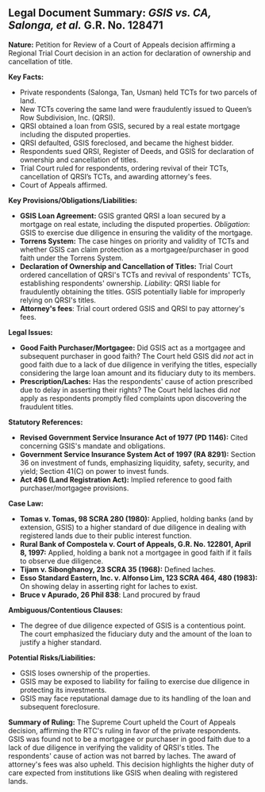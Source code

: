 ## Legal Document Summary: *GSIS vs. CA, Salonga, et al.* G.R. No. 128471

**Nature:** Petition for Review of a Court of Appeals decision affirming a Regional Trial Court decision in an action for declaration of ownership and cancellation of title.

**Key Facts:**

*   Private respondents (Salonga, Tan, Usman) held TCTs for two parcels of land.
*   New TCTs covering the same land were fraudulently issued to Queen’s Row Subdivision, Inc. (QRSI).
*   QRSI obtained a loan from GSIS, secured by a real estate mortgage including the disputed properties.
*   QRSI defaulted, GSIS foreclosed, and became the highest bidder.
*   Respondents sued QRSI, Register of Deeds, and GSIS for declaration of ownership and cancellation of titles.
*   Trial Court ruled for respondents, ordering revival of their TCTs, cancellation of QRSI’s TCTs, and awarding attorney's fees.
*   Court of Appeals affirmed.

**Key Provisions/Obligations/Liabilities:**

*   **GSIS Loan Agreement:** GSIS granted QRSI a loan secured by a mortgage on real estate, including the disputed properties. *Obligation*: GSIS to exercise due diligence in ensuring the validity of the mortgage.
*   **Torrens System:** The case hinges on priority and validity of TCTs and whether GSIS can claim protection as a mortgagee/purchaser in good faith under the Torrens System.
*   **Declaration of Ownership and Cancellation of Titles:** Trial Court ordered cancellation of QRSI's TCTs and revival of respondents' TCTs, establishing respondents' ownership. *Liability*: QRSI liable for fraudulently obtaining the titles. GSIS potentially liable for improperly relying on QRSI's titles.
* **Attorney's fees**: Trial court ordered GSIS and QRSI to pay attorney's fees.

**Legal Issues:**

*   **Good Faith Purchaser/Mortgagee:**  Did GSIS act as a mortgagee and subsequent purchaser in good faith? The Court held GSIS did *not* act in good faith due to a lack of due diligence in verifying the titles, especially considering the large loan amount and its fiduciary duty to its members.
*   **Prescription/Laches:** Has the respondents' cause of action prescribed due to delay in asserting their rights? The Court held laches did *not* apply as respondents promptly filed complaints upon discovering the fraudulent titles.

**Statutory References:**

*   **Revised Government Service Insurance Act of 1977 (PD 1146):**  Cited concerning GSIS's mandate and obligations.
*   **Government Service Insurance System Act of 1997 (RA 8291):** Section 36 on investment of funds, emphasizing liquidity, safety, security, and yield; Section 41(C) on power to invest funds.
*   **Act 496 (Land Registration Act):** Implied reference to good faith purchaser/mortgagee provisions.

**Case Law:**

*   **Tomas v. Tomas, 98 SCRA 280 (1980):** Applied, holding banks (and by extension, GSIS) to a higher standard of due diligence in dealing with registered lands due to their public interest function.
*   **Rural Bank of Compostela v. Court of Appeals, G.R. No. 122801, April 8, 1997:** Applied, holding a bank not a mortgagee in good faith if it fails to observe due diligence.
*   **Tijam v. Sibonghanoy, 23 SCRA 35 (1968):** Defined laches.
*   **Esso Standard Eastern, Inc. v. Alfonso Lim, 123 SCRA 464, 480 (1983):** On showing delay in asserting right for laches to exist.
*   **Bruce v Apurado, 26 Phil 838**: Land procured by fraud

**Ambiguous/Contentious Clauses:**

*   The degree of due diligence expected of GSIS is a contentious point. The court emphasized the fiduciary duty and the amount of the loan to justify a higher standard.

**Potential Risks/Liabilities:**

*   GSIS loses ownership of the properties.
*   GSIS may be exposed to liability for failing to exercise due diligence in protecting its investments.
*   GSIS may face reputational damage due to its handling of the loan and subsequent foreclosure.

**Summary of Ruling:** The Supreme Court upheld the Court of Appeals decision, affirming the RTC's ruling in favor of the private respondents. GSIS was found not to be a mortgagee or purchaser in good faith due to a lack of due diligence in verifying the validity of QRSI's titles. The respondents' cause of action was not barred by laches. The award of attorney's fees was also upheld. This decision highlights the higher duty of care expected from institutions like GSIS when dealing with registered lands.

